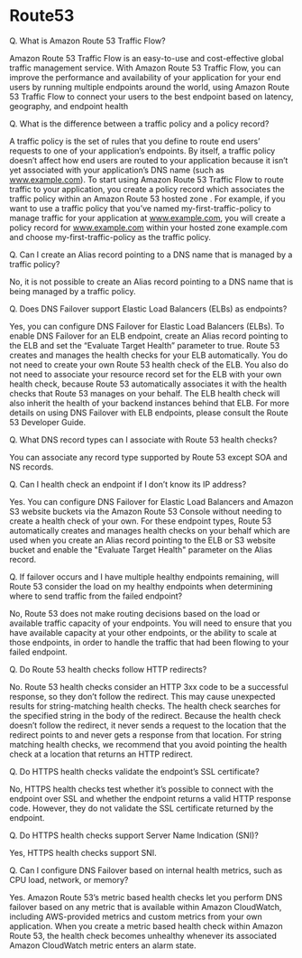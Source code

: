 # Route53

Q. What is Amazon Route 53 Traffic Flow?

Amazon Route 53 Traffic Flow is an easy-to-use and cost-effective global traffic management service. With Amazon Route 53 Traffic Flow, you can improve the performance and availability of your application for your end users by running multiple endpoints around the world, using Amazon Route 53 Traffic Flow to connect your users to the best endpoint based on latency, geography, and endpoint health

Q. What is the difference between a traffic policy and a policy record?

A traffic policy is the set of rules that you define to route end users’ requests to one of your application’s endpoints.
By itself, a traffic policy doesn’t affect how end users are routed to your application because it isn’t yet associated with your application’s DNS name (such as www.example.com). To start using Amazon Route 53 Traffic Flow to route traffic to your application, you create a policy record which associates the traffic policy within an Amazon Route 53 hosted zone . For example, if you want to use a traffic policy that you’ve named my-first-traffic-policy to manage traffic for your application at www.example.com, you will create a policy record for www.example.com within your hosted zone example.com and choose my-first-traffic-policy as the traffic policy.

Q. Can I create an Alias record pointing to a DNS name that is managed by a traffic policy?

No, it is not possible to create an Alias record pointing to a DNS name that is being managed by a traffic policy.

Q. Does DNS Failover support Elastic Load Balancers (ELBs) as endpoints?

Yes, you can configure DNS Failover for Elastic Load Balancers (ELBs). To enable DNS Failover for an ELB endpoint, create an Alias record pointing to the ELB and set the “Evaluate Target Health” parameter to true. Route 53 creates and manages the health checks for your ELB automatically. You do not need to create your own Route 53 health check of the ELB. You also do not need to associate your resource record set for the ELB with your own health check, because Route 53 automatically associates it with the health checks that Route 53 manages on your behalf. The ELB health check will also inherit the health of your backend instances behind that ELB. For more details on using DNS Failover with ELB endpoints, please consult the Route 53 Developer Guide.

Q. What DNS record types can I associate with Route 53 health checks?

You can associate any record type supported by Route 53 except SOA and NS records.

Q. Can I health check an endpoint if I don’t know its IP address?

Yes. You can configure DNS Failover for Elastic Load Balancers and Amazon S3 website buckets via the Amazon Route 53 Console without needing to create a health check of your own. For these endpoint types, Route 53 automatically creates and manages health checks on your behalf which are used when you create an Alias record pointing to the ELB or S3 website bucket and enable the "Evaluate Target Health" parameter on the Alias record.

Q. If failover occurs and I have multiple healthy endpoints remaining, will Route 53 consider the load on my healthy endpoints when determining where to send traffic from the failed endpoint?

No, Route 53 does not make routing decisions based on the load or available traffic capacity of your endpoints. You will need to ensure that you have available capacity at your other endpoints, or the ability to scale at those endpoints, in order to handle the traffic that had been flowing to your failed endpoint.

Q. Do Route 53 health checks follow HTTP redirects?

No. Route 53 health checks consider an HTTP 3xx code to be a successful response, so they don’t follow the redirect. This may cause unexpected results for string-matching health checks. The health check searches for the specified string in the body of the redirect. Because the health check doesn’t follow the redirect, it never sends a request to the location that the redirect points to and never gets a response from that location. For string matching health checks, we recommend that you avoid pointing the health check at a location that returns an HTTP redirect.

Q. Do HTTPS health checks validate the endpoint’s SSL certificate?

No, HTTPS health checks test whether it’s possible to connect with the endpoint over SSL and whether the endpoint returns a valid HTTP response code. However, they do not validate the SSL certificate returned by the endpoint.

Q. Do HTTPS health checks support Server Name Indication (SNI)?

Yes, HTTPS health checks support SNI.

Q. Can I configure DNS Failover based on internal health metrics, such as CPU load, network, or memory?

Yes. Amazon Route 53’s metric based health checks let you perform DNS failover based on any metric that is available within Amazon CloudWatch, including AWS-provided metrics and custom metrics from your own application. When you create a metric based health check within Amazon Route 53, the health check becomes unhealthy whenever its associated Amazon CloudWatch metric enters an alarm state.